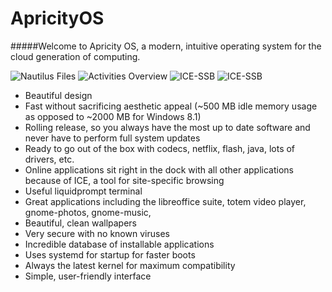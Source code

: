 # ApricityOS
#####Welcome to Apricity OS, a modern, intuitive operating system for the cloud generation of computing. 

![Nautilus Files](https://raw.githubusercontent.com/apagajewski/Apricity_OS/master/Apricity%20Screengrabs/Screenshot%20from%202015-07-05%2016-45-25.png)
![Activities Overview](https://github.com/apagajewski/Apricity_OS/blob/master/Apricity%20Screengrabs/Screenshot%20from%202015-07-05%2016-45-03.png?raw=true)
![ICE-SSB](https://github.com/apagajewski/Apricity_OS/blob/master/Apricity%20Screengrabs/Screenshot%20from%202015-07-05%2018-37-52.png?raw=true)
![ICE-SSB](https://github.com/apagajewski/Apricity_OS/blob/master/Apricity%20Screengrabs/Screenshot%20from%202015-07-05%2018-59-02.png?raw=true)

- Beautiful design
- Fast without sacrificing aesthetic appeal (~500 MB idle memory usage as opposed to ~2000 MB for Windows 8.1)
- Rolling release, so you always have the most up to date software and never have to perform full system updates
- Ready to go out of the box with codecs, netflix, flash, java, lots of drivers, etc.
- Online applications sit right in the dock with all other applications because of ICE, a tool for site-specific browsing
- Useful liquidprompt terminal
- Great applications including the libreoffice suite, totem video player, gnome-photos, gnome-music, 
- Beautiful, clean wallpapers
- Very secure with no known viruses
- Incredible database of installable applications
- Uses systemd for startup for faster boots
- Always the latest kernel for maximum compatibility
- Simple, user-friendly interface
